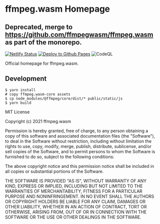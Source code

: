 ffmpeg.wasm Homepage
==================

## Deprecated, merge to https://github.com/ffmpegwasm/ffmpeg.wasm as part of the monorepo.

[![Netlify Status](https://api.netlify.com/api/v1/badges/b0e1bd73-a15c-4706-b5b1-993035c5bf2f/deploy-status)](https://app.netlify.com/sites/ffmpegwasm/deploys)
[![Deploy to Github Pages](https://github.com/ffmpegwasm/ffmpegwasm.github.io/actions/workflows/deploy-to-gh-pages.yml/badge.svg)](https://github.com/ffmpegwasm/ffmpegwasm.github.io/actions/workflows/deploy-to-gh-pages.yml)
![CodeQL](https://github.com/ffmpegwasm/ffmpegwasm.github.io/workflows/CodeQL/badge.svg)

Official homepage for ffmpeg.wasm.

## Development

```
$ yarn install
# copy ffmpeg.wasm-core assets
$ cp node_modules/@ffmpeg/core/dist/* public/static/js
$ yarn build
```

MIT License

Copyright (c) 2021 ffmpeg.wasm

Permission is hereby granted, free of charge, to any person obtaining a copy
of this software and associated documentation files (the "Software"), to deal
in the Software without restriction, including without limitation the rights
to use, copy, modify, merge, publish, distribute, sublicense, and/or sell
copies of the Software, and to permit persons to whom the Software is
furnished to do so, subject to the following conditions:

The above copyright notice and this permission notice shall be included in all
copies or substantial portions of the Software.

THE SOFTWARE IS PROVIDED "AS IS", WITHOUT WARRANTY OF ANY KIND, EXPRESS OR
IMPLIED, INCLUDING BUT NOT LIMITED TO THE WARRANTIES OF MERCHANTABILITY,
FITNESS FOR A PARTICULAR PURPOSE AND NONINFRINGEMENT. IN NO EVENT SHALL THE
AUTHORS OR COPYRIGHT HOLDERS BE LIABLE FOR ANY CLAIM, DAMAGES OR OTHER
LIABILITY, WHETHER IN AN ACTION OF CONTRACT, TORT OR OTHERWISE, ARISING FROM,
OUT OF OR IN CONNECTION WITH THE SOFTWARE OR THE USE OR OTHER DEALINGS IN THE
SOFTWARE.
